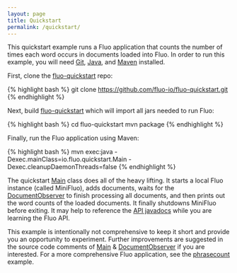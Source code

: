 ```yaml
---
layout: page
title: Quickstart
permalink: /quickstart/
---
```


This quickstart example runs a Fluo application that counts the number of times each word occurs
in documents loaded into Fluo.  In order to run this example, you will need [Git], [Java], and 
[Maven] installed.

First, clone the [fluo-quickstart] repo:

{% highlight bash %}
git clone https://github.com/fluo-io/fluo-quickstart.git
{% endhighlight %}

Next, build [fluo-quickstart] which will import all jars needed to run Fluo:

{% highlight bash %}
cd fluo-quickstart
mvn package
{% endhighlight %}

Finally, run the Fluo application using Maven:

{% highlight bash %}
mvn exec:java -Dexec.mainClass=io.fluo.quickstart.Main -Dexec.cleanupDaemonThreads=false
{% endhighlight %}

The quickstart [Main] class does all of the heavy lifting.  It starts a local Fluo instance (called MiniFluo), 
adds documents, waits for the [DocumentObserver] to finish processing all documents, and then prints 
out the word counts of the loaded documents.  It finally shutdowns MiniFluo before exiting.  It may help to
reference the [API javadocs][api] while you are learning the Fluo API.

This example is intentionally not comprehensive to keep it short and provide you an opportunity to experiment.
Further improvements are suggested in the source code comments of [Main] & [DocumentObserver] if you are
interested. For a more comprehensive Fluo application, see the [phrasecount] example.
  
[Git]: http://git-scm.com/
[Java]: https://www.oracle.com/java/index.html
[Maven]: http://maven.apache.org/
[fluo-quickstart]: https://github.com/fluo-io/fluo-quickstart
[Main]: https://github.com/fluo-io/fluo-quickstart/blob/master/src/main/java/io/fluo/quickstart/Main.java
[DocumentObserver]: https://github.com/fluo-io/fluo-quickstart/blob/master/src/main/java/io/fluo/quickstart/DocumentObserver.java
[phrasecount]: https://github.com/fluo-io/phrasecount
[api]: /apidocs/1.0.0-alpha-1/api/
